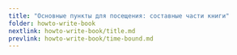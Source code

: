 ```yaml
---
title: "Основные пункты для посещения: составные части книги"
folder: howto-write-book
nextlink: howto-write-book/title.md
prevlink: howto-write-book/time-bound.md
---
```


